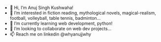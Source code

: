 - 👋 Hi, I’m Anuj Singh Kushwaha!
- 👀 I’m interested in fiction reading, mythological novels, magical-realism, football, volleyball, table tennis, badminton...
- 🌱 I’m currently learning web development, python!
- 💞️ I’m looking to collaborate on web dev projects...
- 📫 Reach me on linkedin @whyanujjwhy

<!---
whyanujjwhy/whyanujjwhy is a ✨ special ✨ repository because its `README.md` (this file) appears on your GitHub profile.
You can click the Preview link to take a look at your changes.
--->

